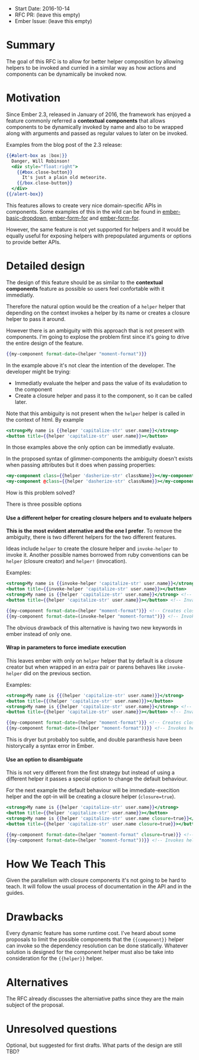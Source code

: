 - Start Date: 2016-10-14
- RFC PR: (leave this empty)
- Ember Issue: (leave this empty)

# Summary

The goal of this RFC is to allow for better helper composition by allowing helpers
to be invoked and curried in a similar way as how actions and components can be dynamically
be invoked now.

# Motivation

Since Ember 2.3, released in January of 2016, the framework has enjoyed a feature commonly
referred a **contextual components** that allows components to be dynamically invoked by name
and also to be wrapped along with arguments and passed as regular values to later on be invoked.

Examples from the blog post of the 2.3 release:

```hbs
{{#alert-box as |box|}}
  Danger, Will Robinson!
  <div style="float:right">
    {{#box.close-button}}
      It's just a plain old meteorite.
    {{/box.close-button}}
  </div>
{{/alert-box}}
```

This features allows to create very nice domain-specific APIs in components. Some examples
of this in the wild can be found in [ember-basic-dropdown](https://github.com/cibernox/ember-basic-dropdown),
[ember-form-for](https://github.com/martndemus/ember-form-for) and [ember-form-for](https://github.com/cibernox/ember-power-calendar).

However, the same feature is not yet supported for helpers and it would be equally useful for
exposing helpers with prepopulated arguments or options to provide better APIs.


# Detailed design

The design of this feature should be as similar to the **contextual components** feature as
possible so users feel confortable with it immediatly.

Therefore the natural option would be the creation of a `helper` helper that depending on the context
invokes a helper by its name or creates a closure helper to pass it around.

However there is an ambiguity with this approach that is not present with components. I'm going to explose
the problem first since it's going to drive the entire design of the feature.

```hbs
{{my-component format-date=(helper "moment-format")}}
```

In the example above it's not clear the intention of the developer. The developer might be
trying:

- Immediatly evaluate the helper and pass the value of its evaludation to the component
- Create a closure helper and pass it to the component, so it can be called later.

Note that this ambiguity is not present when the `helper` helper is called in the
context of html. By example

```hbs
<strong>My name is {{helper 'capitalize-str' user.name}}</strong>
<button title={{helper 'capitalize-str' user.name}}></button>
```

In those examples above the only option can be immediatly evaluate.

In the proposed syntax of glimmer-components the ambiguity doesn't exists when passing attributes
but it does when passing properties:

```hbs
<my-component class={{helper 'dasherize-str' className}}></my-component> <!-- Immediate evaluation -->
<my-component @class={{helper 'dasherize-str' className}}></my-component> <!-- Unclear. Can be evaluation or closure components-->
```

How is this problem solved?

There is three possible options

#### Use a different helper for creating closure helpers and to evaluate helpers

**This is the most evident aternative and the one I prefer**. To remove the ambiguity, there is two different helpers for the two different
features.

Ideas include `helper` to create the closure helper and `invoke-helper` to invoke it.
Another possible names borrowed from ruby conventions can be `helper` (closure creator) and `helper!` (invocation).


Examples:

```hbs
<strong>My name is {{invoke-helper 'capitalize-str' user.name}}</strong>
<button title={{invoke-helper 'capitalize-str' user.name}}></button>
<strong>My name is {{helper 'capitalize-str' user.name}}</strong> <!-- Invalid invocation -->
<button title={{helper 'capitalize-str' user.name}}></button> <!-- Invalid invocation -->

{{my-component format-date=(helper "moment-format")}} <!-- Creates closure helper -->
{{my-component format-date=(invoke-helper "moment-format")}} <!-- Invokes helper -->
```

The obvious drawback of this alternative is having two new keywords in ember instead of only one.

#### Wrap in parameters to force imediate execution

This leaves ember with only on `helper` helper that by default is a closure creator but when wrapped in an extra pair or parens
behaves like `invoke-helper` did on the previous section.

Examples:

```hbs
<strong>My name is {{(helper 'capitalize-str' user.name)}}</strong>
<button title={{(helper 'capitalize-str' user.name)}}></button>
<strong>My name is {{helper 'capitalize-str' user.name}}</strong> <!-- Invalid invocation -->
<button title={{helper 'capitalize-str' user.name}}></button> <!-- Invalid invocation -->

{{my-component format-date=(helper "moment-format")}} <!-- Creates closure helper -->
{{my-component format-date=((helper "moment-format"))}} <!-- Invokes helper -->
```

This is dryer but probably too subtle, and double paranthesis have been historycally a syntax error in Ember.

#### Use an option to disambiguate

This is not very different from the first strategy but instead of using a different helper it passes a special option
to change the default behaviour.

For the next example the default behaviour will be immediate-execition helper and the opt-in will be creating a closure
helper (`closure=true`).


```hbs
<strong>My name is {{helper 'capitalize-str' user.name}}</strong>
<button title={{helper 'capitalize-str' user.name}}></button>
<strong>My name is {{helper 'capitalize-str' user.name closure=true}}</strong> <!-- Invalid invocation -->
<button title={{helper 'capitalize-str' user.name closure=true}}></button> <!-- Invalid invocation -->

{{my-component format-date=(helper "moment-format" closure=true)}} <!-- Creates closure helper -->
{{my-component format-date=(helper "moment-format"))}} <!-- Invokes helper -->
```

# How We Teach This

Given the parallelism with closure components it's not going to be hard to teach. It will follow the usual
process of documentation in the API and in the guides.

# Drawbacks

Every dynamic feature has some runtime cost. I've heard about some proposals to limit the possible
components that the `{{component}}` helper can invoke so the dependency resolution can be done statically.
Whatever solution is designed for the component helper must also be take into consideration for the `{{helper}}` helper.

# Alternatives

The RFC already discusses the alterniative paths since they are the main subject of the proposal.

# Unresolved questions

Optional, but suggested for first drafts. What parts of the design are still
TBD?
